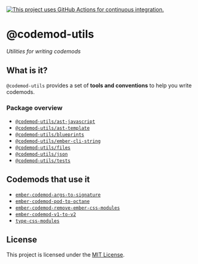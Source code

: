 [![This project uses GitHub Actions for continuous integration.](https://github.com/ijlee2/codemod-utils/actions/workflows/ci.yml/badge.svg)](https://github.com/ijlee2/codemod-utils/actions/workflows/ci.yml)

# @codemod-utils

_Utilities for writing codemods_


## What is it?

`@codemod-utils` provides a set of **tools and conventions** to help you write codemods.


### Package overview

- [`@codemod-utils/ast-javascript`](/packages/ast/javascript/README.md)
- [`@codemod-utils/ast-template`](/packages/ast/template/README.md)
- [`@codemod-utils/blueprints`](/packages/blueprints/README.md)
- [`@codemod-utils/ember-cli-string`](/packages/ember-cli-string/README.md)
- [`@codemod-utils/files`](/packages/files/README.md)
- [`@codemod-utils/json`](/packages/json/README.md)
- [`@codemod-utils/tests`](/packages/tests/README.md)


## Codemods that use it

- [`ember-codemod-args-to-signature`](https://github.com/ijlee2/ember-codemod-args-to-signature)
- [`ember-codemod-pod-to-octane`](https://github.com/ijlee2/ember-codemod-pod-to-octane)
- [`ember-codemod-remove-ember-css-modules`](https://github.com/ijlee2/embroider-css-modules/tree/main/packages/ember-codemod-remove-ember-css-modules)
- [`ember-codemod-v1-to-v2`](https://github.com/ijlee2/ember-codemod-v1-to-v2)
- [`type-css-modules`](https://github.com/ijlee2/embroider-css-modules/tree/main/packages/type-css-modules)


## License

This project is licensed under the [MIT License](LICENSE.md).

